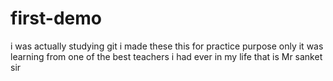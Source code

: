 # first-demo
i was actually studying git 
i made these this for practice purpose only
it was learning from one of the best teachers i had ever in my life
that is Mr sanket sir

